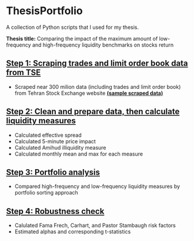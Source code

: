 # ThesisPortfolio
A collection of Python scripts that I used for my thesis.

**Thesis title:** Comparing the impact of the maximum amount of low-frequency and high-frequency liquidity benchmarks on stocks return

## [Step 1: Scraping trades and limit order book data from TSE](https://github.com/behnoud-bazrafshan/ThesisPortfolio/tree/main/Scraping)
* Scraped near 300 milion data (including trades and limit order book) from Tehran Stock Exchange website [**(sample scraped data)**](https://drive.google.com/drive/folders/1N4d34Zb1yxoOCJI0VOrJjYYptBzXjHge?usp=sharing)
## [Step 2: Clean and prepare data, then calculate liquidity measures](https://github.com/behnoud-bazrafshan/ThesisPortfolio/tree/main/Calculating%20liquidity%20measures)
* Calculated effective spread
* Calculated 5-minute price impact
* Calculated Amihud illiquidity measure
* Calculated monthly mean and max for each measure
## [Step 3: Portfolio analysis](https://github.com/behnoud-bazrafshan/ThesisPortfolio/blob/main/portfolio_analysis.ipynb)
* Compared high-frequency and low-frequency liquidity measures by portfolio sorting approach
## [Step 4: Robustness check](https://github.com/behnoud-bazrafshan/ThesisPortfolio/tree/main/Robustness%20Check)
* Calulated Fama Frech, Carhart, and Pastor Stambaugh risk factors
* Estimated alphas and corresponding t-statistics

